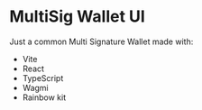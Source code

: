 # MultiSig Wallet UI

Just a common Multi Signature Wallet made with:
- Vite
- React 
- TypeScript
- Wagmi
- Rainbow kit

 